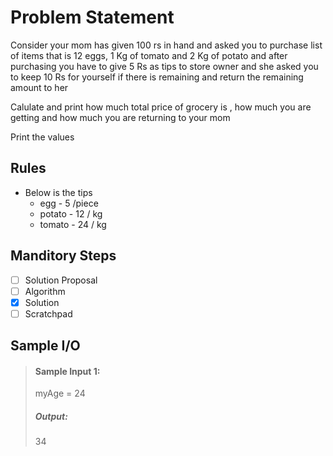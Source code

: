 # Problem Statement   

Consider your mom has given 100 rs in hand and asked you to purchase list of items that is 12 eggs, 1 Kg of tomato and 2 Kg of potato
and after purchasing you have to give 5 Rs as tips to store owner and  she asked you to keep 10 Rs for yourself if there is remaining and return the remaining amount to her

Calulate and print how much total price of grocery is , how much you are getting and how much you are returning to your mom 

Print the values 

## Rules
* Below is the tips
    * egg - 5 /piece
    * potato - 12 / kg
    * tomato - 24 / kg


## Manditory Steps

- [ ] Solution Proposal
- [ ] Algorithm
- [x] Solution
- [ ] Scratchpad

## Sample I/O

> #### Sample Input 1:
> myAge = 24
>
> ##### Output:
> 34

